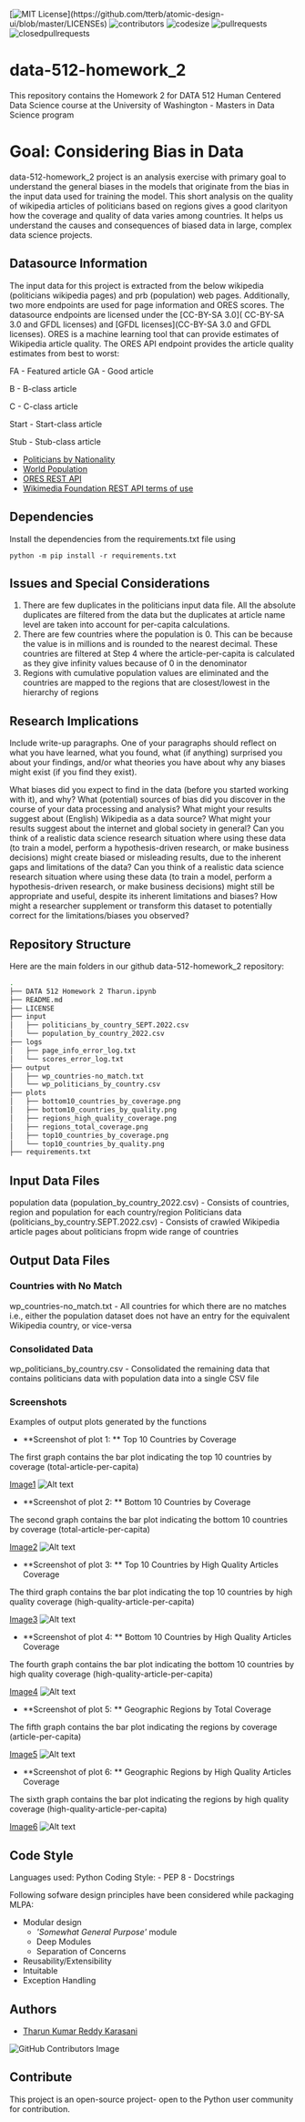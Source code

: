 [![MIT License](https://img.shields.io/apm/l/atomic-design-ui.svg?)](https://github.com/tterb/atomic-design-ui/blob/master/LICENSEs)
![contributors](https://img.shields.io/github/contributors/TharunKumarReddy5/data-512-homework_2.svg)
![codesize](https://img.shields.io/github/languages/code-size/TharunKumarReddy5/data-512-homework_2.svg) 
![pullrequests](https://img.shields.io/github/issues-pr/TharunKumarReddy5/data-512-homework_2.svg) 
![closedpullrequests](https://img.shields.io/github/issues-pr-closed-raw/TharunKumarReddy5/data-512-homework_2.svg)

# data-512-homework_2

This repository contains the Homework 2 for DATA 512 Human Centered Data Science course at the University of Washington - Masters in Data Science program

# Goal: Considering Bias in Data

data-512-homework_2 project is an analysis exercise with primary goal to understand the general biases in the models that originate from the bias in the input data used for training the model. This short analysis on the quality of wikipedia articles of politicians based on regions gives a good clarityon how the coverage and quality of data varies among countries. It helps us understand the causes and consequences of biased data in large, complex data science projects.

## Datasource Information

The input data for this project is extracted from the below wikipedia (politicians wikipedia pages) and prb (population) web pages. Additionally, two more endpoints are used for page information and ORES scores. The datasource endpoints are licensed under the [CC-BY-SA 3.0]( CC-BY-SA 3.0 and GFDL licenses) and [GFDL licenses](CC-BY-SA 3.0 and GFDL licenses). ORES is a machine learning tool that can provide estimates of Wikipedia article quality. The ORES API endpoint provides the article quality estimates from best to worst:

FA - Featured article
GA - Good article

B - B-class article

C - C-class article

Start - Start-class article

Stub - Stub-class article

 - [Politicians by Nationality](https://en.wikipedia.org/wiki/Category:Politicians_by_nationality)
 - [World Population](https://www.prb.org/international/indicator/population/table/)
 - [ORES REST API](https://www.mediawiki.org/wiki/ORES)
 - [Wikimedia Foundation REST API terms of use](https://www.mediawiki.org/wiki/REST_API#Terms_and_conditions)

## Dependencies

Install the dependencies from the requirements.txt file using

    python -m pip install -r requirements.txt

## Issues and Special Considerations

1. There are few duplicates in the politicians input data file. All the absolute duplicates are filtered from the data but the duplicates at article name level are taken into account for per-capita calculations. 
2. There are few countries where the population is 0. This can be because the value is in millions and is rounded to the nearest decimal. These countries are filtered at Step 4 where the article-per-capita is calculated as they give infinity values because of 0 in the denominator
3. Regions with cumulative population values are eliminated and the countries are mapped to the regions that are closest/lowest in the hierarchy of regions

## Research Implications

Include write-up paragraphs. One of your paragraphs should reflect on what you have learned, what you found, what (if anything) surprised you about your findings, and/or what theories you have about why any biases might exist (if you find they exist).

What biases did you expect to find in the data (before you started working with it), and why?
What (potential) sources of bias did you discover in the course of your data processing and analysis?
What might your results suggest about (English) Wikipedia as a data source?
What might your results suggest about the internet and global society in general?
Can you think of a realistic data science research situation where using these data (to train a model, perform a hypothesis-driven research, or make business decisions) might create biased or misleading results, due to the inherent gaps and limitations of the data?
Can you think of a realistic data science research situation where using these data (to train a model, perform a hypothesis-driven research, or make business decisions) might still be appropriate and useful, despite its inherent limitations and biases?
How might a researcher supplement or transform this dataset to potentially correct for the limitations/biases you observed?

## Repository Structure
Here are the main folders in our github data-512-homework_2 repository:
```bash
.
├── DATA 512 Homework 2 Tharun.ipynb
├── README.md
├── LICENSE
├── input
│   ├── politicians_by_country_SEPT.2022.csv
│   └── population_by_country_2022.csv
├── logs
│   ├── page_info_error_log.txt
│   └── scores_error_log.txt
├── output
│   ├── wp_countries-no_match.txt
│   └── wp_politicians_by_country.csv
├── plots
│   ├── bottom10_countries_by_coverage.png
│   ├── bottom10_countries_by_quality.png
│   ├── regions_high_quality_coverage.png
│   ├── regions_total_coverage.png
│   ├── top10_countries_by_coverage.png
│   └── top10_countries_by_quality.png
├── requirements.txt
```
## Input Data Files
population data (population_by_country_2022.csv) - Consists of countries, region and population for each country/region
Politicians data (politicians_by_country.SEPT.2022.csv) - Consists of crawled Wikipedia article pages about politicians fropm wide range of countries

## Output Data Files

### Countries with No Match
wp_countries-no_match.txt - All countries for which there are no matches i.e., either the population dataset does not have an entry for the equivalent Wikipedia country, or vice-versa

### Consolidated Data
wp_politicians_by_country.csv - Consolidated the remaining data that contains politicians data with population data into a single CSV file

### Screenshots

Examples of output plots generated by the functions

- **Screenshot of plot 1: ** Top 10 Countries by Coverage

The first graph contains the bar plot indicating the top 10 countries by coverage (total-article-per-capita)

[Image1](https://github.com/TharunKumarReddy5/data-512-homework_2/blob/main/plots/top10_countries_by_coverage.png)
![Alt text](https://github.com/TharunKumarReddy5/data-512-homework_2/blob/main/plots/top10_countries_by_coverage.png "Top 10 Countries by Coverage")

- **Screenshot of plot 2: ** Bottom 10 Countries by Coverage

The second graph contains the bar plot indicating the bottom 10 countries by coverage (total-article-per-capita)

[Image2](https://github.com/TharunKumarReddy5/data-512-homework_2/blob/main/plots/bottom10_countries_by_coverage.png)
![Alt text](https://github.com/TharunKumarReddy5/data-512-homework_2/blob/main/plots/bottom10_countries_by_coverage.png "Bottom 10 Countries by Coverage")

- **Screenshot of plot 3: ** Top 10 Countries by High Quality Articles Coverage

The third graph contains the bar plot indicating the top 10 countries by high quality coverage (high-quality-article-per-capita)

[Image3](https://github.com/TharunKumarReddy5/data-512-homework_2/blob/main/plots/top10_countries_by_quality.png)
![Alt text](https://github.com/TharunKumarReddy5/data-512-homework_2/blob/main/plots/top10_countries_by_quality.png "Top 10 Countries by High Quality Articles Coverage")

- **Screenshot of plot 4: ** Bottom 10 Countries by High Quality Articles Coverage

The fourth graph contains the bar plot indicating the bottom 10 countries by high quality coverage (high-quality-article-per-capita)

[Image4](https://github.com/TharunKumarReddy5/data-512-homework_2/blob/main/plots/bottom10_countries_by_quality.png)
![Alt text](https://github.com/TharunKumarReddy5/data-512-homework_2/blob/main/plots/bottom10_countries_by_quality.png "Bottom 10 Countries by High Quality Articles Coverage")

- **Screenshot of plot 5: ** Geographic Regions by Total Coverage

The fifth graph contains the bar plot indicating the regions by coverage (article-per-capita)

[Image5](https://github.com/TharunKumarReddy5/data-512-homework_2/blob/main/plots/regions_total_coverage.png)
![Alt text](https://github.com/TharunKumarReddy5/data-512-homework_2/blob/main/plots/regions_total_coverage.png "Regions Articles Coverage")

- **Screenshot of plot 6: ** Geographic Regions by High Quality Articles Coverage

The sixth graph contains the bar plot indicating the regions by high quality coverage (high-quality-article-per-capita)

[Image6](https://github.com/TharunKumarReddy5/data-512-homework_2/blob/main/plots/regions_high_quality_coverage.png)
![Alt text](https://github.com/TharunKumarReddy5/data-512-homework_2/blob/main/plots/regions_high_quality_coverage.png "Regions High Quality Articles Coverage")

## Code Style

Languages used: Python
Coding Style:
    - PEP 8
    - Docstrings

Following sofware design principles have been considered while packaging MLPA:

- Modular design
    - *'Somewhat General Purpose'* module
    - Deep Modules
    - Separation of Concerns
- Reusability/Extensibility
- Intuitable
- Exception Handling

## Authors
- [Tharun Kumar Reddy Karasani](https://github.com/TharunKumarReddy5)

![GitHub Contributors Image](https://contrib.rocks/image?repo=TharunKumarReddy5/data-512-homework_1)

## Contribute

This project is an open-source project- open to the Python user community for contribution.
